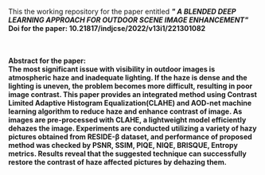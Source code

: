 This the working repository for the paper entitled <b><i>"
A BLENDED DEEP LEARNING APPROACH FOR OUTDOOR SCENE IMAGE ENHANCEMENT"</i><b>
<br>
 <b> Doi for the paper: </b> <link>10.21817/indjcse/2022/v13i1/221301082</link>

<br><br>
<b>Abstract for the paper: </b><br>
The most significant issue with visibility in outdoor images is atmospheric haze and inadequate lighting. If the haze is dense and the lighting is uneven, the problem becomes more difficult, resulting in poor image contrast. This paper provides an integrated method using Contrast Limited Adaptive Histogram Equalization(CLAHE) and AOD-net machine learning algorithm to reduce haze and enhance contrast of image. As images are pre-processed with CLAHE, a lightweight model efficiently dehazes the image. Experiments are conducted utilizing a variety of hazy pictures obtained from RESIDE-β dataset, and performance of proposed method was checked by PSNR, SSIM, PIQE, NIQE, BRISQUE, Entropy metrics. Results reveal that the suggested technique can successfully restore the contrast of haze affected pictures by dehazing them.
